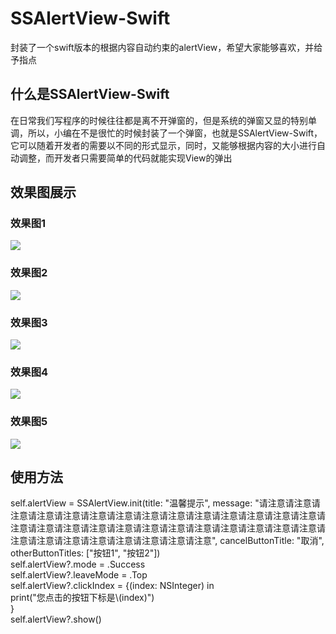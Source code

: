 # SSAlertView-Swift
封装了一个swift版本的根据内容自动约束的alertView，希望大家能够喜欢，并给予指点

<html>
<body>
<h2>什么是SSAlertView-Swift</h2>
<p>在日常我们写程序的时候往往都是离不开弹窗的，但是系统的弹窗又显的特别单调，所以，小编在不是很忙的时候封装了一个弹窗，也就是SSAlertView-Swift，它可以随着开发者的需要以不同的形式显示，同时，又能够根据内容的大小进行自动调整，而开发者只需要简单的代码就能实现View的弹出</p>

<h2>效果图展示</h2>

<h3>效果图1</h3>
<p><img src="picture/346D2308-E0E8-4A59-86E3-33294560EFBB.png"/></p>

<h3>效果图2</h3>
<p><img src="picture/A92A34A2-1C29-4138-8525-9BEA796EEF49.png"/></p>
<h3>效果图3</h3>
<p><img src="picture/CBF51BA1-0143-4424-B3DE-83EC23169CB0.png"/></p>
<h3>效果图4</h3>
<p><img src="picture/58B3726A-799A-4C43-B67B-6B52F6D8087E.png"/></p>
<h3>效果图5</h3>
<p><img src="picture/5AE7CA22-B4B5-4FE7-820A-C7C816A1F8F6.png"/></p>

<h2>使用方法</h2>
<p>self.alertView = SSAlertView.init(title: "温馨提示", message: "请注意请注意请注意请注意请注意请注意请注意请注意请注意请注意请注意请注意请注意请注意请注意请注意请注意请注意请注意请注意请注意请注意请注意请注意请注意请注意请注意请注意请注意请注意请注意请注意请注意请注意", cancelButtonTitle: "取消", otherButtonTitles: ["按钮1", "按钮2"])<br/>
        self.alertView?.mode = .Success<br/>
        self.alertView?.leaveMode = .Top<br/>
        self.alertView?.clickIndex = {(index: NSInteger) in<br/>
            print("您点击的按钮下标是\(index)")<br/>
        }<br/>
        self.alertView?.show()<br/>
        </p>
</body>

</html>